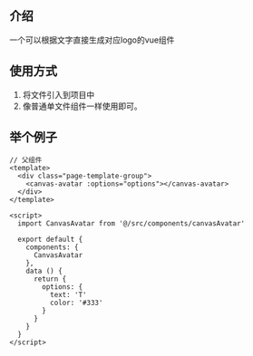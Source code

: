 ## 介绍
一个可以根据文字直接生成对应logo的vue组件

## 使用方式
1. 将文件引入到项目中
2. 像普通单文件组件一样使用即可。

## 举个例子
```
// 父组件
<template>
  <div class="page-template-group">
    <canvas-avatar :options="options"></canvas-avatar>
  </div>
</template>

<script>
  import CanvasAvatar from '@/src/components/canvasAvatar'

  export default {
    components: {
      CanvasAvatar
    },
    data () {
      return {
        options: {
          text: 'T'
          color: '#333'
        }
      }
    }
  }
</script>
```